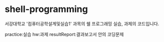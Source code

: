 # shell-programming
서강대학교 '컴퓨터공학설계및실습1' 과목의 쉘 프로그래밍 실습, 과제의 코드입니다.

practice:실습
hw:과제
resultReport:결과보고서 안의 코딩문제
